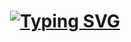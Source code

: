 <h1 align="center">
  <a href="https://git.io/typing-svg"><img src="https://readme-typing-svg.herokuapp.com?font=Righteous&size=28&duration=4000&color=0C1055&center=true&multiline=true&width=500&height=100&lines=Hi+there%2C+I'm+Ismail;Fullstack+developer+from+Russia" alt="Typing SVG" /></a> 
</h1>
